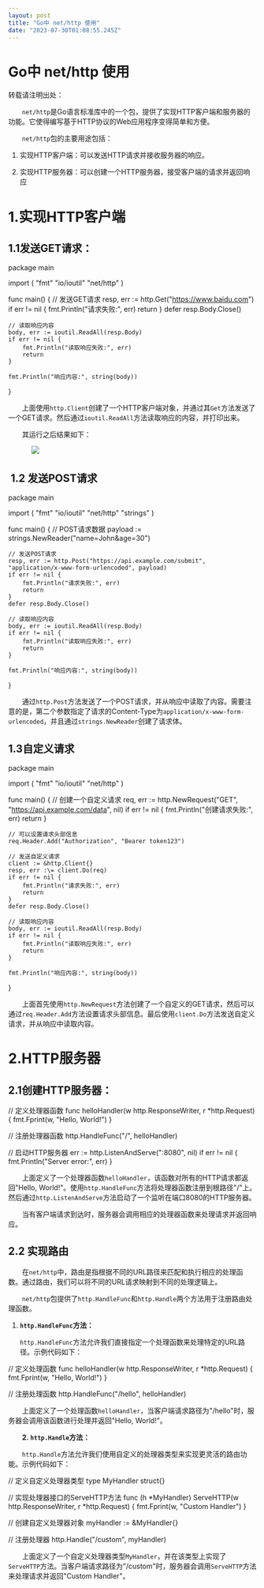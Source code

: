 ```yaml
---
layout: post
title: "Go中 net/http 使用"
date: "2023-07-30T01:08:55.245Z"
---
```

Go中 net/http 使用
===============

转载请注明出处：

　　`net/http`是Go语言标准库中的一个包，提供了实现HTTP客户端和服务器的功能。它使得编写基于HTTP协议的Web应用程序变得简单和方便。

　　`net/http`包的主要用途包括：

1.  实现HTTP客户端：可以发送HTTP请求并接收服务器的响应。
    
2.  实现HTTP服务器：可以创建一个HTTP服务器，接受客户端的请求并返回响应
    

1.实现HTTP客户端
===========

1.1发送GET请求：
-----------

package main

import (
    "fmt"
    "io/ioutil"
    "net/http"
)

func main() {
    // 发送GET请求
    resp, err := http.Get("https://www.baidu.com")
    if err != nil {
        fmt.Println("请求失败:", err)
        return
    }
    defer resp.Body.Close()

    // 读取响应内容
    body, err := ioutil.ReadAll(resp.Body)
    if err != nil {
        fmt.Println("读取响应失败:", err)
        return
    }

    fmt.Println("响应内容:", string(body))
}

　　上面使用`http.Client`创建了一个HTTP客户端对象，并通过其`Get`方法发送了一个GET请求。然后通过`ioutil.ReadAll`方法读取响应的内容，并打印出来。

　　其运行之后结果如下：

            ![](https://img2023.cnblogs.com/blog/1110857/202307/1110857-20230729233553282-1005950145.png)

 1.2 发送POST请求
-------------

package main

import (
    "fmt"
    "io/ioutil"
    "net/http"
    "strings"
)

func main() {
    // POST请求数据
    payload := strings.NewReader("name=John&age=30")

    // 发送POST请求
    resp, err := http.Post("https://api.example.com/submit", "application/x-www-form-urlencoded", payload)
    if err != nil {
        fmt.Println("请求失败:", err)
        return
    }
    defer resp.Body.Close()

    // 读取响应内容
    body, err := ioutil.ReadAll(resp.Body)
    if err != nil {
        fmt.Println("读取响应失败:", err)
        return
    }

    fmt.Println("响应内容:", string(body))
}

　　通过`http.Post`方法发送了一个POST请求，并从响应中读取了内容。需要注意的是，第二个参数指定了请求的Content-Type为`application/x-www-form-urlencoded`，并且通过`strings.NewReader`创建了请求体。

1.3自定义请求
--------

package main

import (
    "fmt"
    "io/ioutil"
    "net/http"
)

func main() {
    // 创建一个自定义请求
    req, err := http.NewRequest("GET", "https://api.example.com/data", nil)
    if err != nil {
        fmt.Println("创建请求失败:", err)
        return
    }

    // 可以设置请求头部信息
    req.Header.Add("Authorization", "Bearer token123")

    // 发送自定义请求
    client := &http.Client{}
    resp, err :\= client.Do(req)
    if err != nil {
        fmt.Println("请求失败:", err)
        return
    }
    defer resp.Body.Close()

    // 读取响应内容
    body, err := ioutil.ReadAll(resp.Body)
    if err != nil {
        fmt.Println("读取响应失败:", err)
        return
    }

    fmt.Println("响应内容:", string(body))
}

　　上面首先使用`http.NewRequest`方法创建了一个自定义的GET请求，然后可以通过`req.Header.Add`方法设置请求头部信息。最后使用`client.Do`方法发送自定义请求，并从响应中读取内容。

2.HTTP服务器
=========

2.1创建HTTP服务器：
-------------

// 定义处理器函数
func helloHandler(w http.ResponseWriter, r \*http.Request) {
    fmt.Fprint(w, "Hello, World!")
}

// 注册处理器函数
http.HandleFunc("/", helloHandler)

// 启动HTTP服务器
err := http.ListenAndServe(":8080", nil)
if err != nil {
    fmt.Println("Server error:", err)
}

　　上面定义了一个处理器函数`helloHandler`，该函数对所有的HTTP请求都返回"Hello, World!"。使用`http.HandleFunc`方法将处理器函数注册到根路径"/"上。然后通过`http.ListenAndServe`方法启动了一个监听在端口8080的HTTP服务器。

　　当有客户端请求到达时，服务器会调用相应的处理器函数来处理请求并返回响应。

2.2 实现路由
--------

　　在`net/http`中，路由是指根据不同的URL路径来匹配和执行相应的处理函数。通过路由，我们可以将不同的URL请求映射到不同的处理逻辑上。

　　`net/http`包提供了`http.HandleFunc`和`http.Handle`两个方法用于注册路由处理函数。

1.  **`http.HandleFunc`方法：**
    
    `http.HandleFunc`方法允许我们直接指定一个处理函数来处理特定的URL路径。示例代码如下：
    

// 定义处理函数
func helloHandler(w http.ResponseWriter, r \*http.Request) {
    fmt.Fprint(w, "Hello, World!")
}

// 注册处理函数
http.HandleFunc("/hello", helloHandler)

　　上面定义了一个处理函数`helloHandler`，当客户端请求路径为"/hello"时，服务器会调用该函数进行处理并返回"Hello, World!"。

　　**2. `http.Handle`方法：**

　　`http.Handle`方法允许我们使用自定义的处理器类型来实现更灵活的路由功能。示例代码如下：

// 定义自定义处理器类型
type MyHandler struct{}

// 实现处理器接口的ServeHTTP方法
func (h \*MyHandler) ServeHTTP(w http.ResponseWriter, r \*http.Request) {
    fmt.Fprint(w, "Custom Handler")
}

// 创建自定义处理器对象
myHandler := &MyHandler{}

// 注册处理器
http.Handle("/custom", myHandler)

　　上面定义了一个自定义处理器类型`MyHandler`，并在该类型上实现了`ServeHTTP`方法。当客户端请求路径为"/custom"时，服务器会调用`ServeHTTP`方法来处理请求并返回"Custom Handler"。